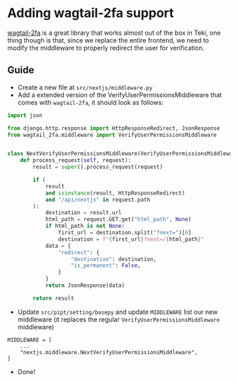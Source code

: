 # Adding wagtail-2fa support

[wagtail-2fa](https://github.com/labd/wagtail-2fa) is a great library that works almost out of the box in Teki, one thing though is that, since we replace the entire frontend, we need to modify the middleware to properly redirect the user for verification.

## Guide

- Create a new file at `src/nextjs/middleware.py`
- Add a extended version of the VerifyUserPermissionsMiddleware that comes with `wagtail-2fa`, it should look as follows:

```python
import json

from django.http.response import HttpResponseRedirect, JsonResponse
from wagtail_2fa.middleware import VerifyUserPermissionsMiddleware


class NextVerifyUserPermissionsMiddleware(VerifyUserPermissionsMiddleware):
    def process_request(self, request):
        result = super().process_request(request)

        if (
            result
            and isinstance(result, HttpResponseRedirect)
            and "/api/nextjs" in request.path
        ):
            destination = result.url
            html_path = request.GET.get("html_path", None)
            if html_path is not None:
                first_url = destination.split("?next=")[0]
                destination = f"{first_url}?next=/{html_path}"
            data = {
                "redirect": {
                    "destination": destination,
                    "is_permanent": False,
                }
            }
            return JsonResponse(data)

        return result
```

- Update `src/pipt/setting/basepy` and update `MIDDLEWARE` list our new middleware (it replaces the regular `VerifyUserPermissionsMiddleware` middleware)

```
MIDDLEWARE = [
    ...
    "nextjs.middleware.NextVerifyUserPermissionsMiddleware",
]
```
- Done!
